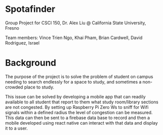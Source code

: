 # Spotafinder

Group Project for CSCI 150, Dr. Alex Liu @ California State University, Fresno

Team members: Vince Trien Ngo, Khai Pham, Brian Cardwell, David Rodriguez, Israel

# Background

The purpose of the project is to solve the problem of student on campus needing to search endlessly for a space to study, and sometimes a non-crowded place to study.

This issue can be solved by developing a mobile app that can readily available to all student that report to them what study room/library sections are not congested. By setting up Raspberry Pi Zero Ws to sniff for Wifi signals within a defined radius the level of congestion can be measured. This data can then be sent to a firebase data base to record and then a mobile developed using react native can interact with that data and display it to a user.